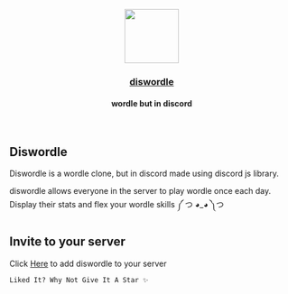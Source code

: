 <p align="center">
  <a href="https://discord.com/api/oauth2/authorize?client_id=932942565886537818&permissions=2048&scope=bot">
    <img src="https://user-images.githubusercontent.com/78461388/191094133-c28a7779-4169-4b04-8613-a5911f3c81bc.png" height=96 />
    <h3 align="center">diswordle</h3>
  </a>
</p>
<h4 align="center">
  wordle but in discord
</h4>
<br/>  

## Diswordle

Diswordle is a wordle clone, but in discord made using discord js library.

diswordle allows everyone in the server to play wordle once each day.
Display their stats and flex your wordle skills
༼ つ ◕_◕ ༽つ

## Invite to your server

Click [Here](https://discord.com/api/oauth2/authorize?client_id=932942565886537818&permissions=2048&scope=bot) to add diswordle to your server

```Liked It? Why Not Give It A Star ✨```

